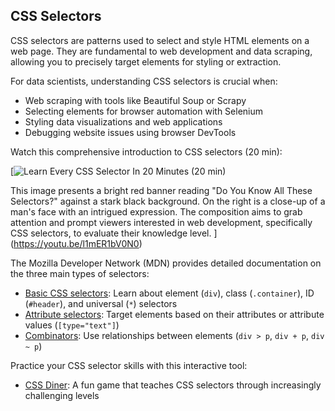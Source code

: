 ## CSS Selectors

CSS selectors are patterns used to select and style HTML elements on a web page. They are fundamental to web development and data scraping, allowing you to precisely target elements for styling or extraction.

For data scientists, understanding CSS selectors is crucial when:

- Web scraping with tools like Beautiful Soup or Scrapy
- Selecting elements for browser automation with Selenium
- Styling data visualizations and web applications
- Debugging website issues using browser DevTools

Watch this comprehensive introduction to CSS selectors (20 min):

[![Learn Every CSS Selector In 20 Minutes (20 min)](https://i.ytimg.com/vi_webp/l1mER1bV0N0/sddefault.webp)

This image presents a bright red banner reading "Do You Know All These Selectors?" against a stark black background. On the right is a close-up of a man's face with an intrigued expression. The composition aims to grab attention and prompt viewers interested in web development, specifically CSS selectors, to evaluate their knowledge level.
](https://youtu.be/l1mER1bV0N0)

The Mozilla Developer Network (MDN) provides detailed documentation on the three main types of selectors:

- [Basic CSS selectors](https://developer.mozilla.org/en-US/docs/Learn_web_development/Core/Styling_basics/Basic_selectors): Learn about element (`div`), class (`.container`), ID (`#header`), and universal (`*`) selectors
- [Attribute selectors](https://developer.mozilla.org/en-US/docs/Learn_web_development/Core/Styling_basics/Attribute_selectors): Target elements based on their attributes or attribute values (`[type="text"]`)
- [Combinators](https://developer.mozilla.org/en-US/docs/Learn_web_development/Core/Styling_basics/Combinators): Use relationships between elements (`div > p`, `div + p`, `div ~ p`)

Practice your CSS selector skills with this interactive tool:

- [CSS Diner](https://flukeout.github.io/): A fun game that teaches CSS selectors through increasingly challenging levels
